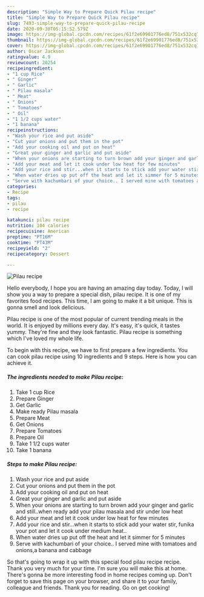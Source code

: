 ```yaml
---
description: "Simple Way to Prepare Quick Pilau recipe"
title: "Simple Way to Prepare Quick Pilau recipe"
slug: 7493-simple-way-to-prepare-quick-pilau-recipe
date: 2020-09-30T05:15:52.579Z
image: https://img-global.cpcdn.com/recipes/61f2e69901776ed8/751x532cq70/pilau-recipe-recipe-main-photo.jpg
thumbnail: https://img-global.cpcdn.com/recipes/61f2e69901776ed8/751x532cq70/pilau-recipe-recipe-main-photo.jpg
cover: https://img-global.cpcdn.com/recipes/61f2e69901776ed8/751x532cq70/pilau-recipe-recipe-main-photo.jpg
author: Oscar Jackson
ratingvalue: 4.9
reviewcount: 20254
recipeingredient:
- "1 cup Rice"
- " Ginger"
- " Garlic"
- " Pilau masala"
- " Meat"
- " Onions"
- " Tomatoes"
- " Oil"
- "1 1/2 cups water"
- "1 banana"
recipeinstructions:
- "Wash your rice and put aside"
- "Cut your onions and put them in the pot"
- "Add your cooking oil and put on heat"
- "Great your ginger and garlic and put aside"
- "When your onions are starting to turn brown add your ginger and garlic and still..when ready add your pilau masala and stir under low heat"
- "Add your meat and let it cook under low heat for few minutes"
- "Add your rice and stir...when it starts to stick add your water stir, funika your pot and let it cook under medium heat.."
- "When water dries up put off the heat and let it simmer for 5 minutes"
- "Serve with kachumbari of your choice.. I served mine with tomatoes and onions,a banana and cabbage"
categories:
- Recipe
tags:
- pilau
- recipe

katakunci: pilau recipe 
nutrition: 104 calories
recipecuisine: American
preptime: "PT16M"
cooktime: "PT43M"
recipeyield: "2"
recipecategory: Dessert

---
```



![Pilau recipe](https://img-global.cpcdn.com/recipes/61f2e69901776ed8/751x532cq70/pilau-recipe-recipe-main-photo.jpg)

Hello everybody, I hope you are having an amazing day today. Today, I will show you a way to prepare a special dish, pilau recipe. It is one of my favorites food recipes. This time, I am going to make it a bit unique. This is gonna smell and look delicious.

Pilau recipe is one of the most popular of current trending meals in the world. It is enjoyed by millions every day. It's easy, it's quick, it tastes yummy. They're fine and they look fantastic. Pilau recipe is something which I've loved my whole life.




To begin with this recipe, we have to first prepare a few ingredients. You can cook pilau recipe using 10 ingredients and 9 steps. Here is how you can achieve it.

<!--inarticleads1-->

##### The ingredients needed to make Pilau recipe:

1. Take 1 cup Rice
1. Prepare  Ginger
1. Get  Garlic
1. Make ready  Pilau masala
1. Prepare  Meat
1. Get  Onions
1. Prepare  Tomatoes
1. Prepare  Oil
1. Take 1 1/2 cups water
1. Take 1 banana




<!--inarticleads2-->

##### Steps to make Pilau recipe:

1. Wash your rice and put aside
1. Cut your onions and put them in the pot
1. Add your cooking oil and put on heat
1. Great your ginger and garlic and put aside
1. When your onions are starting to turn brown add your ginger and garlic and still..when ready add your pilau masala and stir under low heat
1. Add your meat and let it cook under low heat for few minutes
1. Add your rice and stir...when it starts to stick add your water stir, funika your pot and let it cook under medium heat..
1. When water dries up put off the heat and let it simmer for 5 minutes
1. Serve with kachumbari of your choice.. I served mine with tomatoes and onions,a banana and cabbage




So that's going to wrap it up with this special food pilau recipe recipe. Thank you very much for your time. I'm sure you will make this at home. There's gonna be more interesting food in home recipes coming up. Don't forget to save this page on your browser, and share it to your family, colleague and friends. Thank you for reading. Go on get cooking!
